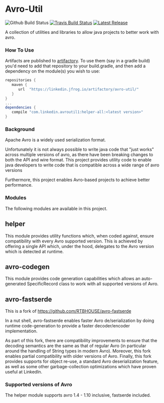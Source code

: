 Avro-Util
=========
![Github Build Status](https://github.com/linkedin/avro-util/workflows/push%20flow/badge.svg)
[![Travis Build Status](https://travis-ci.org/linkedin/avro-util.svg?branch=master)](https://travis-ci.org/linkedin/avro-util)
[![Latest Release](https://api.bintray.com/packages/linkedin/maven/avro-util/images/download.svg)](https://linkedin.jfrog.io/artifactory/api/search/latestVersion?g=com.linkedin.avroutil1&a=helper-all&repos=avro-util)

A collection of utilities and libraries to allow java projects to better work with avro.

### How To Use ###

Artifacts are published to [artifactory](https://linkedin.jfrog.io/artifactory/avro-util/).
To use them (say in a gradle build) you'd need to add that repository to your build.gradle, 
and then add a dependency on the module(s) you wish to use:

```gradle
repositories {
   maven {
      url  "https://linkedin.jfrog.io/artifactory/avro-util/"
   }
}
...
dependencies {
   compile "com.linkedin.avroutil1:helper-all:<latest version>"
}
```

### Background ###

Apache Avro is a widely used serialization format.

Unfortunately it is not always possible to write java code that "just works" 
across multiple versions of avro, as there have been breaking changes to both 
the API and wire format. This project provides utility code to enable java 
developers to write code that is compatible across a wide range of avro versions 

Furthermore, this project enables Avro-based projects to achieve better 
performance.

### Modules ###

The following modules are available in this project.

## helper ##

This module provides utility functions which, when coded against, ensure 
compatibility with every Avro supported version. This is achieved by offering 
a single API which, under the hood, delegates to the Avro version which is 
detected at runtime.

## avro-codegen ##

This module provides code generation capabilities which allows an auto-generated
SpecificRecord class to work with all supported versions of Avro.

## avro-fastserde ##

This is a fork of https://github.com/RTBHOUSE/avro-fastserde

In a nut shell, avro-fastserde enables faster Avro de/serialization by doing
runtime code-generation to provide a faster decoder/encoder implementation.

As part of this fork, there are compatibility improvements to ensure that the
decoding semantics are the same as that of regular Avro (in particular around
the handling of String types in modern Avro). Moreover, this fork enables 
partial compatibility with older versions of Avro. Finally, this fork provides
supports for object re-use, a standard Avro deserialization feature, as well
as some other garbage-collection optimizations which have proven useful at
LinkedIn.

### Supported versions of Avro ###

The helper module supports avro 1.4 - 1.10 inclusive, fastserde included.